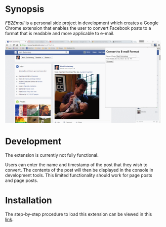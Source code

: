 # Synopsis

*FB2Email* is a personal side project in development which creates a Google Chrome extension that enables the user to convert Facebook posts to a format that is readable and more applicable to e-mail. 

![screenshot](hub/screenshot.gif "FB2Email")

# Development

The extension is currently not fully functional. 

Users can enter the name and timestamp of the post that they wish to convert. The contents of the post will then be displayed in the console in development tools. This limited functionality should work for page posts and page posts.

# Installation

The step-by-step procedure to load this extension can be viewed in this <a href="https://developer.chrome.com/extensions/getstarted#unpacked" target="_blank">link</a>.
